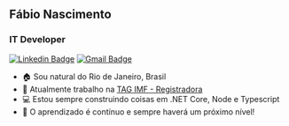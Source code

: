 ## Fábio Nascimento
### IT Developer 

[![Linkedin Badge](https://img.shields.io/badge/-Fabio%20Nascimento-A7A284?style=flat-square&logo=Linkedin&logoColor=white&link=https://www.linkedin.com/in/fabioborges-ti/)](https://www.linkedin.com/in/fabioborges-ti/) 
[![Gmail Badge](https://img.shields.io/badge/-fabioborges.ti@gmail.com-A7A284?style=flat-square&logo=Gmail&logoColor=white&link=mailto:fabioborges.ti@gmail.com)](mailto:fabioborges.ti@gmail.com)

- 🏠 Sou natural do Rio de Janeiro, Brasil
- 💼 Atualmente trabalho na [TAG IMF - Registradora](https://taginfraestrutura.com.br/) 
- 💻 Estou sempre construindo coisas em .NET Core, Node e Typescript
- 🚀 O aprendizado é contínuo e sempre haverá um próximo nível!
